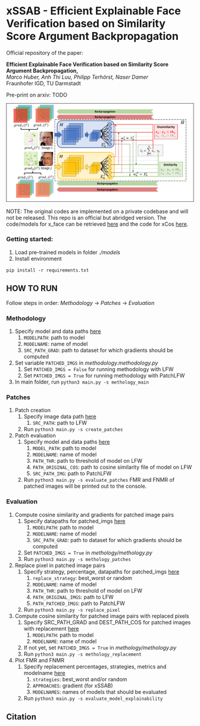 # xSSAB - Efficient Explainable Face Verification based on Similarity Score Argument Backpropagation

Official repository of the paper: 

**Efficient Explainable Face Verification based on Similarity Score Argument Backpropagation,**  
*Marco Huber, Anh Thi Luu, Philipp Terhörst, Naser Damer*  
Fraunhofer IGD, TU Darmstadt

Pre-print on arxiv: TODO

![](xSSAB_Overview.png)

NOTE: The original codes are implemented on a private codebase and will not be released. This repo is an official but abridged version. The code/models for x_face can be retrieved [here](https://github.com/Martlgap/x-face-verification) and the code for xCos [here](https://github.com/ntubiolin/xcos).

### Getting started:
1. Load pre-trained models in folder *./models*
2. Install environment
```commandline
pip install -r requirements.txt
```

## HOW TO RUN
Follow steps in order: *Methodology* -> *Patches* -> *Evaluation*

### Methodology
1. Specify model and data paths [here](methodology/methodology.py)
   1. ``MODELPATH``: path to model
   2. ``MODELNAME``: name of model
   3. ``SRC_PATH_GRAD``: path to dataset for which gradients should be computed
2. Set variable ``PATCHED_IMGS`` in *methodology.methodology.py*
   1. Set ``PATCHED_IMGS = False`` for running methodology with LFW
   2. Set ``PATCHED_IMGS = True`` for running methodology with PatchLFW
3. In main folder, run ``python3 main.py -s methology_main``

### Patches
1. Patch creation
   1. Specify image data path [here](patches/patch.py)
      1. ``SRC_PATH``: path to LFW
   2. Run ``python3 main.py -s create_patches``
2. Patch evaluation
   1. Specify model and data paths [here](patches/patch_eval.py)
      1. ``MODEL_PATH``: path to model
      2. ``MODELNAME``: name of model
      3. ``PATH_THR``: path to threshold of model on LFW
      4. ``PATH_ORIGINAL_COS``: path to cosine similarity file of model on LFW
      5. ``SRC_PATH_IMG``: path to PatchLFW
   2. Run ``python3 main.py -s evaluate_patches``
FMR and FNMR of patched images will be printed out to the console.

### Evaluation
1. Compute cosine similarity and gradients for patched image pairs
   1. Specify datapaths for patched_imgs [here](methodology/methodology.py)
      1. ``MODELPATH``: path to model
      2. ``MODELNAME``: name of model
      3. ``SRC_PATH_GRAD``: path to dataset for which gradients should be computed
   2. Set ``PATCHED_IMGS = True`` in *methology/methology.py*
   3. Run ``python3 main.py -s methology_patches``
2. Replace pixel in patched image pairs
   1. Specify strategy, percentage, datapaths for patched_imgs [here](evaluation/replacement.py)
      1. ``replace_strategy``: best_worst or random
      2. ``MODELNAME``: name of model
      3. ``PATH_THR``: path to threshold of model on LFW
      4. ``PATH_ORIGINAL_IMGS``: path to LFW
      5. ``PATH_PATCHED_IMGS``: path to PatchLFW
   2. Run ``python3 main.py -s replace_pixel``
3. Compute cosine similarity for patched image pairs with replaced pixels
   1. Specify SRC_PATH_GRAD and DEST_PATH_COS for patched images with replacement [here](methodology/methodology.py)
      1. ``MODELPATH``: path to model
      2. ``MODELNAME``: name of model
   2. If not yet, set ``PATCHED_IMGS = True`` in *methology/methology.py*
   3. Run ``python3 main.py -s methology_replacement``
4. Plot FMR and FNMR 
   1. Specify replacement percentages, strategies, metrics and modelname [here](evaluation/evaluate.py)
      1. ``strategies``: best_worst and/or random
      2. ``APPROACHES``: gradient (for xSSAB)
      3. ``MODELNAMES``: names of models that should be evaluated
   2. Run ``python3 main.py -s evaluate_model_explainability``


## Citation

